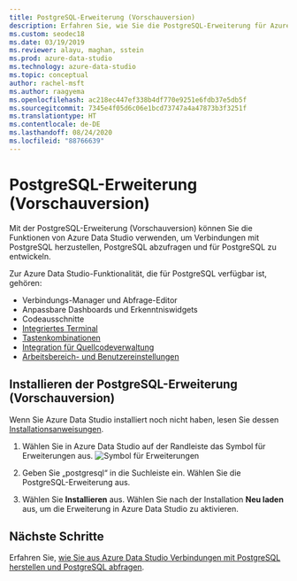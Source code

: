 ```yaml
---
title: PostgreSQL-Erweiterung (Vorschauversion)
description: Erfahren Sie, wie Sie die PostgreSQL-Erweiterung für Azure Data Studio installieren, mit der Sie Verbindungen für Postgre-Datenbanken herstellen, diese abfragen und für diese entwickeln können.
ms.custom: seodec18
ms.date: 03/19/2019
ms.reviewer: alayu, maghan, sstein
ms.prod: azure-data-studio
ms.technology: azure-data-studio
ms.topic: conceptual
author: rachel-msft
ms.author: raagyema
ms.openlocfilehash: ac218ec447ef338b4df770e9251e6fdb37e5db5f
ms.sourcegitcommit: 7345e4f05d6c06e1bcd73747a4a47873b3f3251f
ms.translationtype: HT
ms.contentlocale: de-DE
ms.lasthandoff: 08/24/2020
ms.locfileid: "88766639"
---
```

# <a name="postgresql-extension-preview"></a>PostgreSQL-Erweiterung (Vorschauversion)

Mit der PostgreSQL-Erweiterung (Vorschauversion) können Sie die Funktionen von Azure Data Studio verwenden, um Verbindungen mit PostgreSQL herzustellen, PostgreSQL abzufragen und für PostgreSQL zu entwickeln. 

Zur Azure Data Studio-Funktionalität, die für PostgreSQL verfügbar ist, gehören:

- Verbindungs-Manager und Abfrage-Editor
- Anpassbare Dashboards und Erkenntniswidgets
- Codeausschnitte
- [Integriertes Terminal](integrated-terminal.md)
- [Tastenkombinationen](keyboard-shortcuts.md)
- [Integration für Quellcodeverwaltung](source-control.md)
- [Arbeitsbereich- und Benutzereinstellungen](settings.md)


## <a name="install-the-postgresql-extension-preview"></a>Installieren der PostgreSQL-Erweiterung (Vorschauversion)

Wenn Sie Azure Data Studio installiert noch nicht haben, lesen Sie dessen [Installationsanweisungen](./download-azure-data-studio.md?view=sql-server-ver15).

1. Wählen Sie in Azure Data Studio auf der Randleiste das Symbol für Erweiterungen aus.
   ![Symbol für Erweiterungen](media/extensions/postgresql-extension/extensions-icon.png)

2. Geben Sie „postgresql“ in die Suchleiste ein. Wählen Sie die PostgreSQL-Erweiterung aus.

3. Wählen Sie **Installieren** aus. Wählen Sie nach der Installation **Neu laden** aus, um die Erweiterung in Azure Data Studio zu aktivieren.


## <a name="next-steps"></a>Nächste Schritte

Erfahren Sie, [wie Sie aus Azure Data Studio Verbindungen mit PostgreSQL herstellen und PostgreSQL abfragen](quickstart-postgres.md).